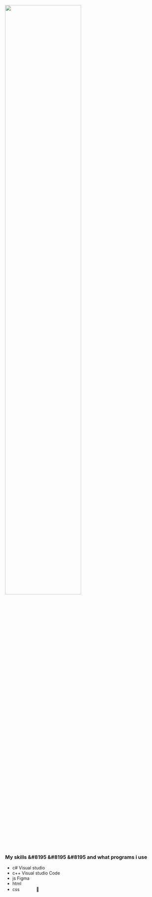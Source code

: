 <img src="https://cdnb.artstation.com/p/assets/images/images/035/019/793/original/tima-baish-wellcum.gif?1613903332" width="70%">

### My skills &#8195 &#8195 &#8195 and what programs i use
- c#                                         Visual studio
- c++                                        Visual studio Code
- js                                         Figma
- html
- css
&#4448;
&#160;
&#0160;
&#12288;
&#10;
&#13;
&#12;



